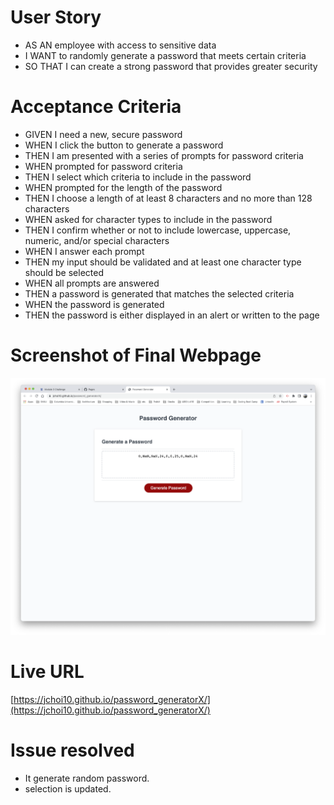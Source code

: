 # User Story
- AS AN employee with access to sensitive data
- I WANT to randomly generate a password that meets certain criteria
- SO THAT I can create a strong password that provides greater security

# Acceptance Criteria
- GIVEN I need a new, secure password
- WHEN I click the button to generate a password
- THEN I am presented with a series of prompts for password criteria
- WHEN prompted for password criteria
- THEN I select which criteria to include in the password
- WHEN prompted for the length of the password
- THEN I choose a length of at least 8 characters and no more than 128 characters
- WHEN asked for character types to include in the password
- THEN I confirm whether or not to include lowercase, uppercase, numeric, and/or special characters
- WHEN I answer each prompt
- THEN my input should be validated and at least one character type should be selected
- WHEN all prompts are answered
- THEN a password is generated that matches the selected criteria
- WHEN the password is generated
- THEN the password is either displayed in an alert or written to the page

# Screenshot of Final Webpage

![screenshot](assets/Image/Password_Generator_Screenshot_sub.png)

# Live URL

[https://jchoi10.github.io/password_generatorX/](https://jchoi10.github.io/password_generatorX/)

# Issue resolved

- It generate random password.
- selection is updated.